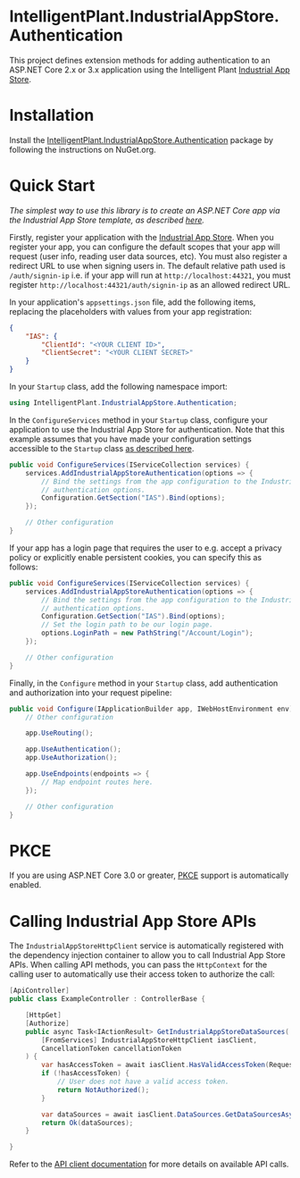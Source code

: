﻿# IntelligentPlant.IndustrialAppStore.Authentication

This project defines extension methods for adding authentication to an ASP.NET Core 2.x or 3.x application using the Intelligent Plant [Industrial App Store](https://appstore.intelligentplant.com).


# Installation

Install the [IntelligentPlant.IndustrialAppStore.Authentication](https://www.nuget.org/packages/IntelligentPlant.IndustrialAppStore.Authentication) package by following the instructions on NuGet.org.


# Quick Start

_The simplest way to use this library is to create an ASP.NET Core app via the Industrial App Store template, as described [here](/src/IntelligentPlant.IndustrialAppStore.Templates)._

Firstly, register your application with the [Industrial App Store](https://appstore.intelligentplant.com). When you register your app, you can configure the default scopes that your app will request (user info, reading user data sources, etc). You must also register a redirect URL to use when signing users in. The default relative path used is `/auth/signin-ip` i.e. if your app will run at `http://localhost:44321`, you must register `http://localhost:44321/auth/signin-ip` as an allowed redirect URL.

In your application's `appsettings.json` file, add the following items, replacing the placeholders with values from your app registration:

```json
{
    "IAS": {
        "ClientId": "<YOUR CLIENT ID>",
        "ClientSecret": "<YOUR CLIENT SECRET>"
    }
}
```

In your `Startup` class, add the following namespace import:

```csharp
using IntelligentPlant.IndustrialAppStore.Authentication;
```

In the `ConfigureServices` method in your `Startup` class, configure your application to use the Industrial App Store for authentication. Note that this example assumes that you have made your configuration settings accessible to the `Startup` class [as described here](https://docs.microsoft.com/en-us/aspnet/core/fundamentals/configuration#access-configuration-in-startup).

```csharp
public void ConfigureServices(IServiceCollection services) {
    services.AddIndustrialAppStoreAuthentication(options => {
        // Bind the settings from the app configuration to the Industrial App Store 
        // authentication options.
        Configuration.GetSection("IAS").Bind(options);
    });

    // Other configuration
}
```

If your app has a login page that requires the user to e.g. accept a privacy policy or explicitly enable persistent cookies, you can specify this as follows:

```csharp
public void ConfigureServices(IServiceCollection services) {
    services.AddIndustrialAppStoreAuthentication(options => {
        // Bind the settings from the app configuration to the Industrial App Store 
        // authentication options.
        Configuration.GetSection("IAS").Bind(options);
        // Set the login path to be our login page.
        options.LoginPath = new PathString("/Account/Login");
    });

    // Other configuration
}
```

Finally, in the `Configure` method in your `Startup` class, add authentication and authorization into your request pipeline:

```csharp
public void Configure(IApplicationBuilder app, IWebHostEnvironment env) {
    // Other configuration

    app.UseRouting();

    app.UseAuthentication();
    app.UseAuthorization();

    app.UseEndpoints(endpoints => {
        // Map endpoint routes here.
    });

    // Other configuration
}
```


# PKCE

If you are using ASP.NET Core 3.0 or greater, [PKCE](https://oauth.net/2/pkce/) support is automatically enabled.


# Calling Industrial App Store APIs

The `IndustrialAppStoreHttpClient` service is automatically registered with the dependency injection container to allow you to call Industrial App Store APIs. When calling API methods, you can pass the `HttpContext` for the calling user to automatically use their access token to authorize the call:

```csharp
[ApiController]
public class ExampleController : ControllerBase {

    [HttpGet]
    [Authorize]
    public async Task<IActionResult> GetIndustrialAppStoreDataSources(
        [FromServices] IndustrialAppStoreHttpClient iasClient,
        CancellationToken cancellationToken
    ) {
        var hasAccessToken = await iasClient.HasValidAccessToken(Request.HttpContext);
        if (!hasAccessToken) {
            // User does not have a valid access token.
            return NotAuthorized();
        }

        var dataSources = await iasClient.DataSources.GetDataSourcesAsync(Request.HttpContext, cancellationToken);
        return Ok(dataSources);
    }

}
```

Refer to the [API client documentation](/docs/data-core-api-client) for more details on available API calls.
